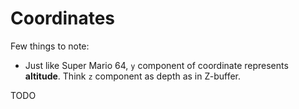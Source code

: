 # Coordinates

Few things to note:

* Just like Super Mario 64,  `y` component of coordinate represents **altitude**. Think `z` component as depth as in Z-buffer.

TODO

